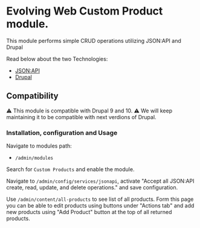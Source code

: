 # Evolving Web Custom Product module.

This module performs simple CRUD operations utilizing JSON:API and Drupal

Read below about the two Technologies:

- [JSON:API](https://getcomposer.org/)
- [Drupal](https://www.docker.com/)

## Compatibility

⚠️ This module is compatible with Drupal 9 and 10.
⚠️ We will keep maintaining it to be compatible with next verdions of Drupal.

### Installation, configuration and Usage

Navigate to modules path:

- `/admin/modules`

Search for `Custom Products` and enable the module.

Navigate to `/admin/config/services/jsonapi`, activate "Accept all JSON:API create, read, update, and delete operations." and save configuration.

Use `/admin/content/all-products` to see list of all products. Form this page you can be able to edit products using buttons under "Actions tab" and add new products using "Add Product" button at the top of all returned products.
